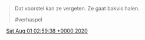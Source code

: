 > Dat voorstel kan ze vergeten\. Ze gaat bakvis halen\.  
>   
> \#verhaspel

<img src="../../media/tweet.ico" width="12" /> [Sat Aug 01 02:59:38 +0000 2020](https://twitter.com/DromerDenker/status/1289395334062383105)
